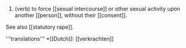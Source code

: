 1. (verb) to force [[sexual intercourse]] or other sexual activity upon another [[person]], without their [[consent]].

See also [[statutory rape]].

'''translations'''
*[[Dutch]]: [[verkrachten]]